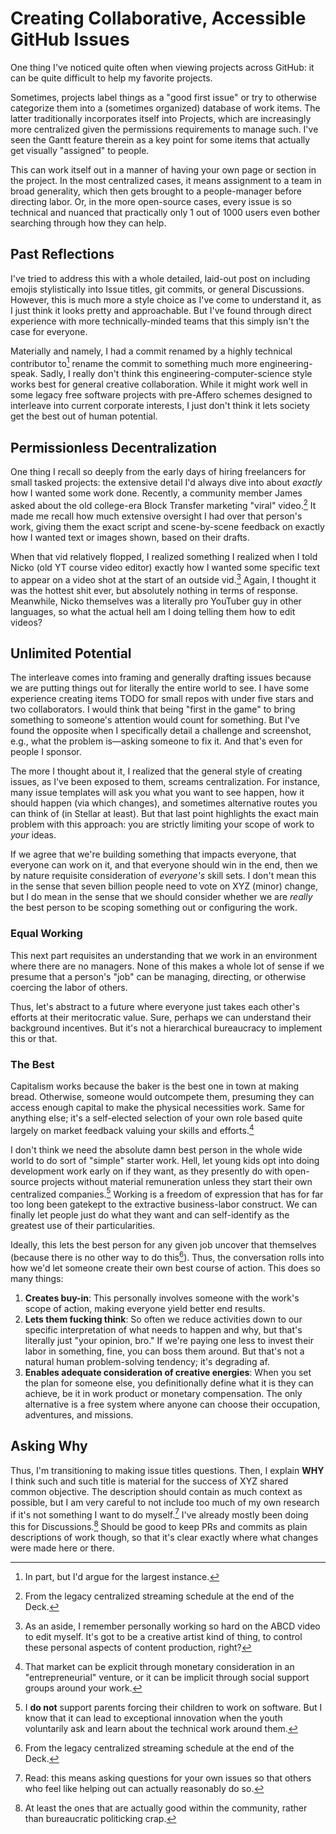 # Creating Collaborative, Accessible GitHub Issues

One thing I've noticed quite often when viewing projects across GitHub: it can be quite difficult to help my favorite projects.

Sometimes, projects label things as a "good first issue" or try to otherwise categorize them into a (sometimes organized) database of work items. The latter traditionally incorporates itself into Projects, which are increasingly more centralized given the permissions requirements to manage such. I've seen the Gantt feature therein as a key point for some items that actually get visually "assigned" to people.

This can work itself out in a manner of having your own page or section in the project. In the most centralized cases, it means assignment to a team in broad generality, which then gets brought to a people-manager before directing labor. Or, in the more open-source cases, every issue is so technical and nuanced that practically only 1 out of 1000 users even bother searching through how they can help.

## Past Reflections

I've tried to address this with a whole detailed, laid-out post on including emojis stylistically into Issue titles, git commits, or general Discussions. However, this is much more a style choice as I've come to understand it, as I just think it looks pretty and approachable. But I've found through direct experience with more technically-minded teams that this simply isn't the case for everyone.

Materially and namely, I had a commit renamed by a highly technical contributor to[^whyrensame] rename the commit to something much more engineering-speak. Sadly, I really don't think this engineering-computer-science style works best for general creative collaboration. While it might work well in some legacy free software projects with pre-Affero schemes designed to interleave into current corporate interests, I just don't think it lets society get the best out of human potential.

## Permissionless Decentralization

One thing I recall so deeply from the early days of hiring freelancers for small tasked projects: the extensive detail I'd always dive into about _exactly_ how I wanted some work done. Recently, a community member James asked about the old college-era Block Transfer marketing "viral" video.[^ss] It made me recall how much extensive oversight I had over that person's work, giving them the exact script and scene-by-scene feedback on exactly how I wanted text or images shown, based on their drafts.

When that vid relatively flopped, I realized something I realized when I told Nicko (old YT course video editor) exactly how I wanted some specific text to appear on a video shot at the start of an outside vid.[^asid] Again, I thought it was the hottest shit ever, but absolutely nothing in terms of response. Meanwhile, Nicko themselves was a literally pro YouTuber guy in other languages, so what the actual hell am I doing telling them how to edit videos?

## Unlimited Potential

The interleave comes into framing and generally drafting issues because we are putting things out for literally the entire world to see. I have some experience creating items TODO for small repos with under five stars and two collaborators. I would think that being "first in the game" to bring something to someone's attention would count for something. But I've found the opposite when I specifically detail a challenge and screenshot, e.g., what the problem is—asking someone to fix it. And that's even for people I sponsor.

The more I thought about it, I realized that the general style of creating issues, as I've been exposed to them, screams centralization. For instance, many issue templates will ask you what you want to see happen, how it should happen (via which changes), and sometimes alternative routes you can think of (in Stellar at least). But that last point highlights the exact main problem with this approach: you are strictly limiting your scope of work to _your_ ideas.

If we agree that we're building something that impacts everyone, that everyone can work on it, and that everyone should win in the end, then we by nature requisite consideration of _everyone's_ skill sets. I don't mean this in the sense that seven billion people need to vote on XYZ (minor) change, but I do mean in the sense that we should consider whether we are _really_ the best person to be scoping something out or configuring the work.

### Equal Working

This next part requisites an understanding that we work in an environment where there are no managers. None of this makes a whole lot of sense if we presume that a person's "job" can be managing, directing, or otherwise coercing the labor of others.

Thus, let's abstract to a future where everyone just takes each other's efforts at their meritocratic value. Sure, perhaps we can understand their background incentives. But it's not a hierarchical bureaucracy to implement this or that.

### The Best

Capitalism works because the baker is the best one in town at making bread. Otherwise, someone would outcompete them, presuming they can access enough capital to make the physical necessities work. Same for anything else; it's a self-elected selection of your own role based quite largely on market feedback valuing your skills and efforts.[^mkt-in]

I don't think we need the absolute damn best person in the whole wide world to do sort of "simple" starter work. Hell, let young kids opt into doing development work early on if they want, as they presently do with open-source projects without material remuneration unless they start their own centralized companies.[^clids] Working is a freedom of expression that has for far too long been gatekept to the extractive business-labor construct. We can finally let people just do what they want and can self-identify as the greatest use of their particularities.

Ideally, this lets the best person for any given job uncover that themselves (because there is no other way to do this[^ss]). Thus, the conversation rolls into how we'd let someone create their own best course of action. This does so many things:

1. **Creates buy-in**: This personally involves someone with the work's scope of action, making everyone yield better end results.
2. **Lets them fucking think**: So often we reduce activities down to our specific interpretation of what needs to happen and why, but that's literally just "your opinion, bro." If we're paying one less to invest their labor in something, fine, you can boss them around. But that's not a natural human problem-solving tendency; it's degrading af.
3. **Enables adequate consideration of creative energies**: When you set the plan for someone else, you definitionally define what it is they can achieve, be it in work product or monetary compensation. The only alternative is a free system where anyone can choose their occupation, adventures, and missions.

## Asking Why

Thus, I'm transitioning to making issue titles questions. Then, I explain **WHY** I think such and such title is material for the success of XYZ shared common objective. The description should contain as much context as possible, but I am very careful to not include too much of my own research if it's not something I want to do myself.[^read] I've already mostly been doing this for Discussions.[^olls] Should be good to keep PRs and commits as plain descriptions of work though, so that it's clear exactly where what changes were made here or there.

[^whyrensame]: In part, but I'd argue for the largest instance.

[^ss]: From the legacy centralized streaming schedule at the end of the Deck.

[^asid]: As an aside, I remember personally working so hard on the ABCD video to edit myself. It's got to be a creative artist kind of thing, to control these personal aspects of content production, right? 

[^mkt-in]: That market can be explicit through monetary consideration in an "entrepreneurial" venture, or it can be implicit through social support groups around your work.

[^clids]: I **do not** support parents forcing their children to work on software. But I know that it can lead to exceptional innovation when the youth voluntarily ask and learn about the technical work around them.

[^read]: Read: this means asking questions for your own issues so that others who feel like helping out can actually reasonably do so.

[^olls]: At least the ones that are actually good within the community, rather than bureaucratic politicking crap.
